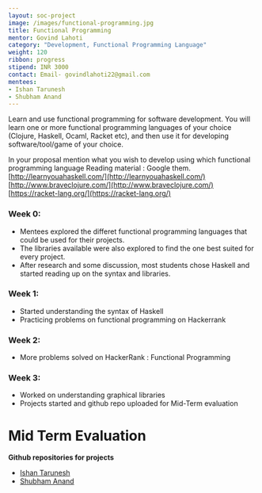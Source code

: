 ```yaml
---
layout: soc-project
image: /images/functional-programming.jpg
title: Functional Programming
mentor: Govind Lahoti
category: "Development, Functional Programming Language"
weight: 120
ribbon: progress
stipend: INR 3000
contact: Email- govindlahoti22@gmail.com
mentees:
- Ishan Tarunesh
- Shubham Anand
---
```


Learn and use functional programming for software development. You will learn one or more functional programming languages of your choice (Clojure, Haskell, Ocaml, Racket etc), and then use it for developing software/tool/game of your choice.

<!--break-->

In your proposal mention what you wish to develop using which functional programming language
Reading material :
Google them.
[http://learnyouahaskell.com/](http://learnyouahaskell.com/)
[http://www.braveclojure.com/](http://www.braveclojure.com/)
[https://racket-lang.org/](https://racket-lang.org/)

### Week 0:
  * Mentees explored the differet functional programming languages that could be used for their projects.
  * The libraries available were also explored to find the one best suited for every project.
  * After research and some discussion, most students chose Haskell and started reading up on the syntax and libraries.

### Week 1:
  * Started understanding the syntax of Haskell
  * Practicing problems on functional programming on Hackerrank

### Week 2:
  * More problems solved on HackerRank : Functional Programming

### Week 3:
  * Worked on understanding graphical libraries
  * Projects started and github repo uploaded for Mid-Term evaluation

# Mid Term Evaluation
  **Github repositories for projects**
  * [Ishan Tarunesh](https://github.com/ishan00/Hunger-Games)
  * [Shubham Anand](https://github.com/shubhamthebest/Magic-Slide-Puzzle)
